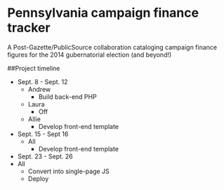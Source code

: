 Pennsylvania campaign finance tracker
========

A Post-Gazette/PublicSource collaboration cataloging campaign finance figures for the 2014 gubernatorial election (and beyond!) 

##Project timeline

- Sept. 8 - Sept. 12
  - Andrew
    - Build back-end PHP
  - Laura
    - Off
  - Allie 
    - Develop front-end template
- Sept. 15 - Sept 16
  - All
    - Develop front-end template
- Sept. 23 - Sept. 26
 - All
   - Convert into single-page JS 
   - Deploy
  